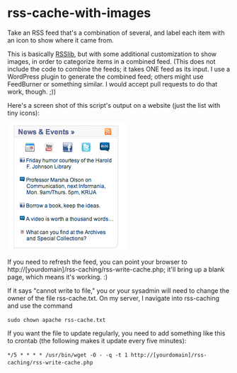 rss-cache-with-images
=====================

Take an RSS feed that's a combination of several, and label each item with an icon to show where it came from.

This is basically [RSSlib](http://www.synthium.net/feeds/docs.htm), but with some additional customization to show images, in order to categorize items in a combined feed. (This does not include the code to combine the feeds; it takes ONE feed as its input. I use a WordPress plugin to generate the combined feed; others might use FeedBurner or something similar. I would accept pull requests to do that work, though. ;))

Here's a screen shot of this script's output on a website (just the list with tiny icons):

![screenshot](images/screenshot.png)

If you need to refresh the feed, you can point your browser to http://[yourdomain]/rss-caching/rss-write-cache.php; it'll bring up a blank page, which means it's working. :)

If it says "cannot write to file," you or your sysadmin will need to change the owner of the file rss-cache.txt. On my server, I navigate into rss-caching and use the command

```sudo chown apache rss-cache.txt```

If you want the file to update regularly, you need to add something like this to crontab (the following makes it update every five minutes):

```*/5 * * * * /usr/bin/wget -O - -q -t 1 http://[yourdomain]/rss-caching/rss-write-cache.php```